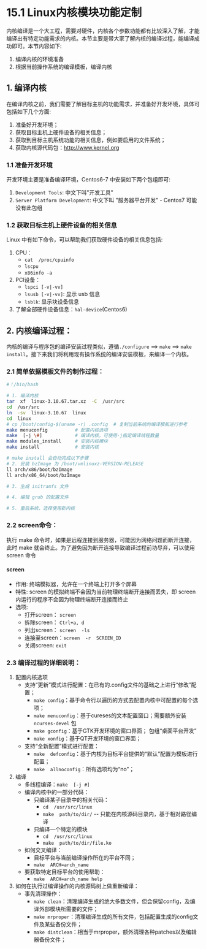 # 15.1 Linux内核模块功能定制
内核编译是一个大工程，需要对硬件，内核各个参数功能都有比较深入了解，才能编译出有特定功能需求的内核。本节主要是带大家了解内核的编译过程，能编译成功即可。本节内容如下:
1. 编译内核的环境准备
2. 根据当前操作系统的编译模板，编译内核

## 1. 编译内核
在编译内核之前，我们需要了解目标主机的功能需求，并准备好开发环境，具体可包括如下几个方面:
1. 准备好开发环境；
2. 获取目标主机上硬件设备的相关信息；
3. 获取到目标主机系统功能的相关信息，例如要启用的文件系统；
4. 获取内核源代码包：http://www.kernel.org

### 1.1 准备开发环境
开发环境主要是准备编译环境，Centos6-7 中安装如下两个包组即可:
1. `Development Tools`: 中文下叫"开发工具"
2. `Server Platform Development`: 中文下叫 "服务器平台开发" - Centos7 可能没有此包组

### 1.2 获取目标主机上硬件设备的相关信息
Linux 中有如下命令，可以帮助我们获取硬件设备的相关信息包括:
1. CPU：
    - `cat  /proc/cpuinfo`
    - `lscpu`
    - `x86info -a`
2. PCI设备：
    - `lspci [-v|-vv]`
    - `lsusb [-v|-vv]`: 显示 usb 信息
    - `lsblk`: 显示块设备信息
3. 了解全部硬件设备信息：`hal-device`(Centos6)

## 2. 内核编译过程：
内核的编译与程序包的编译安装过程类似，遵循`./configure` ==> `make` ==> `make install`。接下来我们将利用现有操作系统的编译安装模板，来编译一个内核。

### 2.1 简单依据模板文件的制作过程：
```bash
#！/bin/bash

# 1. 编译内核
tar  xf  linux-3.10.67.tar.xz  -C  /usr/src
cd  /usr/src
ln  -sv  linux-3.10.67  linux
cd  linux
# cp /boot/config-$(uname -r) .config  # 复制当前系统的编译模板进行参考
make menuconfig          # 配置内核选项
make  [-j \#]            # 编译内核，可使用-j指定编译线程数量
make modules_install     # 安装内核模块
make install             # 安装内核

# make install 会自动完成以下步骤
# 2. 安装 bzImage 为 /boot/vmlinuxz-VERSION-RELEASE
ll arch/x86/boot/bzImage
ll arch/x86_64/boot/bzImage

# 3. 生成 initramfs 文件

# 4. 编辑 grub 的配置文件

# 5. 重启系统，选择使用新内核
```

### 2.2 screen命令：
执行 make 命令时，如果是远程连接到服务器，可能因为网络问题而断开连接，此时 make 就会终止。为了避免因为断开连接导致编译过程前功尽弃，可以使用 screen 命令

#### screen 
- 作用: 终端模拟器，允许在一个终端上打开多个屏幕
- 特性: screen 的模拟终端不会因为当前物理终端断开连接而丢失，即 screen 内运行的程序不会因为物理终端断开连接而终止
- 选项:
    - 打开screen：  `screen`
    - 拆除screen：  `Ctrl+a, d`
    - 列出screen：  `screen  -ls`
    - 连接至screen：`screen  -r  SCREEN_ID`
    - 关闭screen:  `exit`

### 2.3 编译过程的详细说明：
1. 配置内核选项
    - 支持“更新”模式进行配置：在已有的.config文件的基础之上进行“修改”配置；
        - `make config`：基于命令行以遍历的方式去配置内核中可配置的每个选项；
        - `make menuconfig`：基于cureses的文本配置窗口；需要额外安装 `ncurses-devel` 包
        - `make gconfig`：基于GTK开发环境的窗口界面；  包组“桌面平台开发”
        - `make xonfig`：基于QT开发环境的窗口界面；
    - 支持“全新配置”模式进行配置：
        - `make  defconfig`：基于内核为目标平台提供的“默认”配置为模板进行配置；
        - `make  allnoconfig`：所有选项均为“no”；
2. 编译
    - 多线程编译：`make  [-j #]`
    - 编译内核中的一部分代码：
        - 只编译某子目录中的相关代码：
            - `cd  /usr/src/linux`
            - `make  path/to/dir/`  -- 只能在内核源码目录内，基于相对路径编译
        - 只编译一个特定的模块
            - `cd  /usr/src/linux`
            - `make  path/to/dir/file.ko`
    - 如何交叉编译：
        - 目标平台与当前编译操作所在的平台不同；
        - `make  ARCH=arch_name`
    - 要获取特定目标平台的使用帮助：                    
        - `make  ARCH=arch_name help`
3. 如何在执行过编译操作的内核源码树上做重新编译：
    - 事先清理操作：
        - `make clean`：清理编译生成的绝大多数文件，但会保留config，及编译外部模块所需要的文件；
        - `make mrproper`：清理编译生成的所有文件，包括配置生成的config文件及某些备份文件；
        - `make distclean`：相当于mrproper，额外清理各种patches以及编辑器备份文件；
